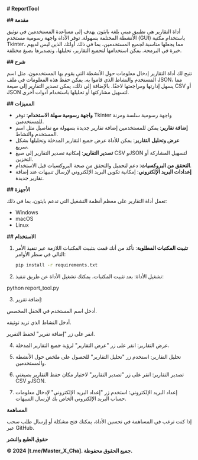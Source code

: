 

**# ReportTool**

**## مقدمة**

أداة التقارير هي تطبيق مبني بلغة بايثون يهدف إلى مساعدة المستخدمين في توثيق الأنشطة المختلفة بسهولة. توفر الأداة واجهة رسومية مستخدم (GUI) باستخدام مكتبة Tkinter، مما يجعلها مناسبة لجميع المستخدمين، بما في ذلك أولئك الذين ليس لديهم خبرة في البرمجة. يمكن استخدامها لتجميع التقارير، تحليلها، وتصديرها بصيغ مختلفة.

**## شرح**

تتيح لك أداة التقارير إدخال معلومات حول الأنشطة التي يقوم بها المستخدمون، مثل اسم المستخدم والنشاط الذي قاموا به. يمكن حفظ هذه المعلومات في ملف JSON، مما يسهل إدارتها ومراجعتها لاحقًا. بالإضافة إلى ذلك، يمكن تصدير التقارير إلى صيغة CSV أو JSON لتسهيل مشاركتها أو تحليلها باستخدام أدوات أخرى.

**## المميزات**

- **واجهة رسومية سهلة الاستخدام**: توفر Tkinter واجهة رسومية سلسة ومرنة للمستخدمين.
- **إضافة تقارير**: يمكن للمستخدمين إضافة تقارير جديدة بسهولة مع تفاصيل مثل اسم المستخدم والنشاط.
- **عرض وتحليل التقارير**: يمكن للأداة عرض جميع التقارير المدخلة وتحليلها بشكل سريع.
- **تصدير التقارير**: إمكانية تصدير التقارير إلى صيغ CSV وJSON لتسهيل المشاركة أو التخزين.
- **التحقق من البروكسيات**: دعم لتحميل والتحقق من صحة البروكسيات قبل الاستخدام.
- **إعدادات البريد الإلكتروني**: إمكانية تكوين البريد الإلكتروني لإرسال تنبيهات عند إضافة تقارير جديدة.

**## الأجهزة**

تعمل أداة التقارير على معظم أنظمة التشغيل التي تدعم بايثون، بما في ذلك:
- Windows
- macOS
- Linux

**## الاستخدام**

1. **تثبيت المكتبات المطلوبة**: تأكد من أنك قمت بتثبيت المكتبات اللازمة عبر تنفيذ الأمر التالي في سطر الأوامر:
   ```bash
   pip install -r requirements.txt

2. تشغيل الأداة: بعد تثبيت المكتبات، يمكنك تشغيل الأداة عن طريق تنفيذ:

python report_tool.py


3. إضافة تقرير:

أدخل اسم المستخدم في الحقل المخصص.

أدخل النشاط الذي تريد توثيقه.

انقر على زر "إضافة تقرير" لحفظ التقرير.



4. عرض التقارير: انقر على زر "عرض التقارير" لرؤية جميع التقارير المدخلة.


5. تحليل التقارير: استخدم زر "تحليل التقارير" للحصول على ملخص حول الأنشطة والمستخدمين.


6. تصدير التقارير: انقر على زر "تصدير التقارير" لاختيار مكان حفظ التقارير بصيغتي CSV وJSON.


7. إعداد البريد الإلكتروني: استخدم زر "إعداد البريد الإلكتروني" لإدخال معلومات حساب البريد الإلكتروني الخاص بك لإرسال التنبيهات.



**المساهمة**

إذا كنت ترغب في المساهمة في تحسين الأداة، يمكنك فتح مشكلة أو إرسال طلب سحب عبر GitHub.

**حقوق الطبع والنشر**

**© 2024 [t.me/Master_X_Cha]. جميع الحقوق محفوظة.**
